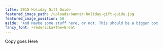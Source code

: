 ```yaml
---
title: 2015 Holiday Gift Guide
featured_image_path: /uploads/banner-holiday-gift-guide.jpg
featured_image_position: 50
aside: 'And Maybe some stuff here, or not. This should be a bigger box. But perhaps not.'
fancy_font: Fredericka+the+Great
---
```


Copy goes Here
